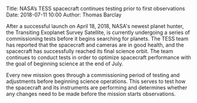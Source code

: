 Title: NASA’s TESS spacecraft continues testing prior to first observations
Date: 2018-07-11 10:00
Author: Thomas Barclay

After a successful launch on April 18, 2018, NASA's newest planet hunter, the Transiting Exoplanet Survey Satellite, is currently undergoing a series of commissioning tests before it begins searching for planets. The TESS team has reported that the spacecraft and cameras are in good health, and the spacecraft has successfully reached its final science orbit. The team continues to conduct tests in order to optimize spacecraft performance with the goal of beginning science at the end of July. 
 
Every new mission goes through a commissioning period of testing and adjustments before beginning science operations. This serves to test how the spacecraft and its instruments are performing and determines whether any changes need to be made before the mission starts observations.